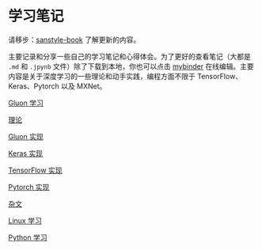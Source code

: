 # 学习笔记

请移步：[sanstyle-book](https://xinetzone.github.io/sanstyle-book/) 了解更新的内容。

主要记录和分享一些自己的学习笔记和心得体会。为了更好的查看笔记（大都是 `.md` 和 `.jpynb` 文件）除了下载到本地，你也可以点击 [mybinder](https://mybinder.org/v2/gh/xinetzone/StudioX/master) 在线编辑。主要内容是关于深度学习的一些理论和动手实践，编程方面不限于 TensorFlow、Keras、Pytorch 以及 MXNet。

[Gluon 学习](Gluon学习/README.md)

[理论](理论/README.md)

[Gluon 实现](Gluon实现/README.md)

[Keras 实现](Keras实现/README.md)

[TensorFlow 实现](TensorFlow实现/README.md)

[Pytorch 实现](Pytorch实现/README.md)

[杂文](杂文/README.md)

[Linux 学习](Linux学习.pdf)

[Python 学习](Python/README.md)
